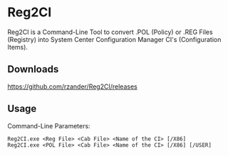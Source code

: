 # Reg2CI
Reg2CI is a Command-Line Tool to convert .POL (Policy) or .REG Files (Registry) into System Center Configuration Manager CI's (Configuration Items).

## Downloads
https://github.com/rzander/Reg2CI/releases

## Usage
Command-Line Parameters:
```
Reg2CI.exe <Reg File> <Cab File> <Name of the CI> [/X86]
Reg2CI.exe <POL File> <Cab File> <Name of the CI> [/X86] [/USER]
 ```
